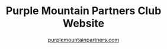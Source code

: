 <div align="center">

# Purple Mountain Partners Club Website
[purplemountainpartners.com](purplemountainpartners.com)
